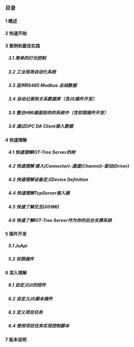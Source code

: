 <script src="/_js/jquery-1.12.0.min.js"></script>
<script src="/_js/bootstrap/js/bootstrap.min.js"></script>
<script type="text/javascript" src="/_js/ajax.js"></script>
<link rel="stylesheet" type="text/css" href="/_js/layui/css/layui.css" />
<script src="/_js/layui/layui.all.js"></script>
<script src="/_js/dlg_layer.js?v="></script>
<link  href="/_js/bootstrap/css/bootstrap.min.css" rel="stylesheet" type="text/css" >
<link  href="/_js/font4.7.0/css/font-awesome.css"  rel="stylesheet" type="text/css" >
            <link href="./inc/common.css" rel="stylesheet" type="text/css">
        <link href="./inc/index.css" rel="stylesheet" type="text/css">


### 目录




#### <a doc_path="cn/README.md">1 概述</a>
#### <a doc_path="cn/doc/quick_start.md">2 快速开始</a>






#### <a doc_path="cn/doc/case/index.md" >3 案例和最佳实践</a>
##### <a doc_path="cn/doc/case/example_lamp_demo.md" target="main">&nbsp;&nbsp;&nbsp;3.1 简单的灯光控制</a>
##### <a doc_path="cn/doc/case/case_auto.md" target="main">&nbsp;&nbsp;&nbsp;3.2 工业现场自动化系统</a>
##### <a doc_path="cn/doc/case/case_rs485_sniffer.md" target="main">&nbsp;&nbsp;&nbsp;3.3 监听RS485 Modbus 总线数据</a>
##### <a doc_path="cn/doc/case/case_jsplugin_db.md" target="main">&nbsp;&nbsp;&nbsp;3.4 自动记录到关系数据库（含JS插件开发）</a>

##### <a doc_path="cn/doc/case/case_ref_hmi_auth.md" target="main">&nbsp;&nbsp;&nbsp;3.5 整合HMI画面到你的系统中（含权限插件开发）</a>

##### <a doc_path="cn/doc/case/case_opc_da.md" target="main">&nbsp;&nbsp;&nbsp;3.6 通过OPC DA Client接入数据</a>




#### <a doc_path="cn/doc/quick/index.md" >4 快速理解</a>
##### <a doc_path="cn/doc/quick/quick_know_tree.md" target="main">&nbsp;&nbsp;&nbsp;4.1 快速理解IOT-Tree Server的树</a>
##### <a doc_path="cn/doc/quick/quick_know_ch_conn_drv.md" target="main">&nbsp;&nbsp;&nbsp;4.2 快速理解 接入(Connector)-通道(Channel)-驱动(Driver)</a>
##### <a doc_path="cn/doc/quick/quick_know_devdef.md" target="main">&nbsp;&nbsp;&nbsp;4.3 快速理解设备定义Device Definition</a>
##### <a doc_path="cn/doc/quick/quick_know_tcpserver_connector.md" target="main">&nbsp;&nbsp;&nbsp;4.4 快速理解TcpServer接入器</a>
##### <a doc_path="cn/doc/quick/quick_know_hmi.md" target="main">&nbsp;&nbsp;&nbsp;4.5 快速了解交互UI(HMI)</a>
##### <a doc_path="cn/doc/quick/quick_know_server.md" target="main">&nbsp;&nbsp;&nbsp;4.6 快速了解IOT-Tree Server作为你的后台支撑系统</a>






#### <a doc_path="cn/doc/advanced/adv_plugin.md" >5 插件开发</a>
##### <a doc_path="cn/doc/advanced/adv_plugin_jsapi.md" target="main">&nbsp;&nbsp;&nbsp;5.1 JsApi</a>
##### <a doc_path="cn/doc/advanced/adv_plugin_auto.md" target="main">&nbsp;&nbsp;&nbsp;5.2 权限插件</a>






#### <a doc_path="cn/doc/advanced/index.md" >6 深入理解</a>
##### <a doc_path="cn/doc/advanced/adv_ui_comp.md" target="main">&nbsp;&nbsp;&nbsp;6.1 自定义UI的控件</a>
##### <a doc_path="cn/doc/advanced/adv_js_plugin.md" target="main">&nbsp;&nbsp;&nbsp;6.2 自定义JS脚本插件</a>
##### <a doc_path="cn/doc/advanced/adv_prj_task.md" target="main">&nbsp;&nbsp;&nbsp;6.3 定义项目任务</a>
##### <a doc_path="cn/doc/advanced/adv_prj_task_ctrl.md" target="main">&nbsp;&nbsp;&nbsp;6.4 使用项目任务实现控制脚本</a>






#### <a doc_path="cn/doc/version.md" >7 版本说明</a>




<script>
$("a").each(function(){
    var docp = $(this).attr("doc_path") ;
    if(docp)
    {
        $(this).click(function(){
            parent.nav_to($(this).attr("doc_path"));
        });
    }
});
</script>
